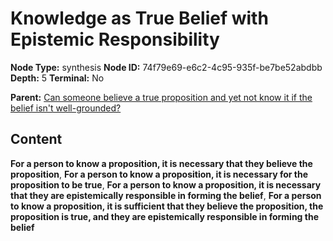 # Knowledge as True Belief with Epistemic Responsibility

**Node Type:** synthesis
**Node ID:** 74f79e69-e6c2-4c95-935f-be7be52abdbb
**Depth:** 5
**Terminal:** No

**Parent:** [Can someone believe a true proposition and yet not know it if the belief isn't well-grounded?](can-someone-believe-a-true-proposition-and-yet-not-know-it-if-the-belief-isnt-well-grounded-antithesis-19b2c43b-7e65-43ac-ab4d-965cf9e8bfd5.md)

## Content

**For a person to know a proposition, it is necessary that they believe the proposition**, **For a person to know a proposition, it is necessary for the proposition to be true**, **For a person to know a proposition, it is necessary that they are epistemically responsible in forming the belief**, **For a person to know a proposition, it is sufficient that they believe the proposition, the proposition is true, and they are epistemically responsible in forming the belief**
